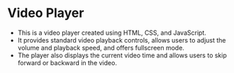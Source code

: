# Video Player

- This is a video player created using HTML, CSS, and JavaScript. 
- It provides standard video playback controls, allows users to adjust the volume and playback speed, and offers fullscreen mode. 
- The player also displays the current video time and allows users to skip forward or backward in the video.
